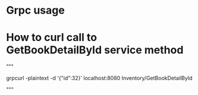 # Grpc usage

# How to curl call to GetBookDetailById service method

"""

grpcurl -plaintext -d '{"id":32}' localhost:8080 Inventory/GetBookDetailById

"""